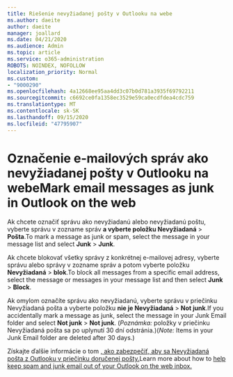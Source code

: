 ```yaml
---
title: Riešenie nevyžiadanej pošty v Outlooku na webe
ms.author: daeite
author: daeite
manager: joallard
ms.date: 04/21/2020
ms.audience: Admin
ms.topic: article
ms.service: o365-administration
ROBOTS: NOINDEX, NOFOLLOW
localization_priority: Normal
ms.custom:
- "9000290"
ms.openlocfilehash: 4a12668ee95aa4dd3c07b0d781a3935f69792211
ms.sourcegitcommit: c6692ce0fa1358ec3529e59ca0ecdfdea4cdc759
ms.translationtype: MT
ms.contentlocale: sk-SK
ms.lasthandoff: 09/15/2020
ms.locfileid: "47795907"
---
```

# <a name="mark-email-messages-as-junk-in-outlook-on-the-web"></a><span data-ttu-id="68245-102">Označenie e-mailových správ ako nevyžiadanej pošty v Outlooku na webe</span><span class="sxs-lookup"><span data-stu-id="68245-102">Mark email messages as junk in Outlook on the web</span></span>

<span data-ttu-id="68245-103">Ak chcete označiť správu ako nevyžiadanú alebo nevyžiadanú poštu, vyberte správu v zozname správ **a vyberte položku Nevyžiadaná**  >  **Pošta**.</span><span class="sxs-lookup"><span data-stu-id="68245-103">To mark a message as junk or spam, select the message in your message list and select **Junk** > **Junk**.</span></span>

<span data-ttu-id="68245-104">Ak chcete blokovať všetky správy z konkrétnej e-mailovej adresy, vyberte správu alebo správy v zozname správ a potom vyberte položku **Nevyžiadaná**  >  **blok**.</span><span class="sxs-lookup"><span data-stu-id="68245-104">To block all messages from a specific email address, select the message or messages in your message list and then select **Junk** > **Block**.</span></span>

<span data-ttu-id="68245-105">Ak omylom označíte správu ako nevyžiadanú, vyberte správu v priečinku Nevyžiadaná pošta a vyberte položku **nie je Nevyžiadaná**  >  **Not junk**.</span><span class="sxs-lookup"><span data-stu-id="68245-105">If you accidentally mark a message as junk, select the message in your Junk Email folder and select **Not junk** > **Not junk**.</span></span> <span data-ttu-id="68245-106">(*Poznámka:* položky v priečinku Nevyžiadaná pošta sa po uplynutí 30 dní odstránia.)</span><span class="sxs-lookup"><span data-stu-id="68245-106">(*Note:* Items in your Junk Email folder are deleted after 30 days.)</span></span>

<span data-ttu-id="68245-107">Získajte ďalšie informácie o tom [, ako zabezpečiť, aby sa Nevyžiadaná pošta z Outlooku v priečinku doručenej pošty.](https://support.office.com/article/db786e79-54e2-40cc-904f-d89d57b7f41d)</span><span class="sxs-lookup"><span data-stu-id="68245-107">Learn more about how to [help keep spam and junk email out of your Outlook on the web inbox.](https://support.office.com/article/db786e79-54e2-40cc-904f-d89d57b7f41d)</span></span>